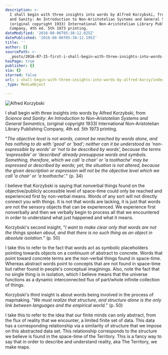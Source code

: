 ```yaml
---
description: >-
  I shall begin with three insights into words by Alfred Korzybski, from Science
  and Sanity: An Introduction to Non-Aristotelian Systems and General Semantics,
  (original copyright 1933) International Non-Aristotelian Library Publishing
  Company, 4th ed. 5th 1973 printing.
dateModified: '2016-08-06T05:38:12.025Z'
datePublished: '2016-08-06T05:38:12.195Z'
title: ''
author: []
sourcePath: >-
  _posts/2016-07-15-first-i-shall-begin-with-three-insights-into-words-by-alfre.md
hasPage: true
publisher: {}
via: {}
starred: false
url: i-shall-begin-with-three-insights-into-words-by-alfred-korzy/index.html
_type: MediaObject

---
```

![Alfred Korzybski](https://the-grid-user-content.s3-us-west-2.amazonaws.com/935f3a4d-da2a-4467-b5d6-68ba1d911d57.jpg)

I shall begin with three insights into words by Alfred Korzybski, from _Science and Sanity: An Introduction to Non-Aristotelian Systems and General Semantics_, (original copyright 1933) International Non-Aristotelian Library Publishing Company, 4th ed. 5th 1973 printing.

"_The objective level is not words, cannot be reached by words alone, and has nothing to do with 'good' or 'bad'; neither can it be understood as 'non-expressible by words' or 'not to be described by words', because the terms 'expressible' or 'described' already presuppose words and symbols. Something, therefore, which we call 'a chair' or 'a toothache' may be expressed or described by words; yet, the situation is not altered, because the given description or expression will not be the objective level which we call 'a chair' or 'a toothache'._" (p. 34)

I believe that Korzybski is saying that nonverbal things found on the objective/publicly accessible level of space-time could only be reached and experienced first by non-verbal means. Words of any sort will not directly connect you with things. It is not that words are lacking, it is just that words are not the sensory objects that can be experienced. We experience first nonverbally and then we verbally begin to process all that we encountered in order to understand what just happened and what it means.

Korzybski's second insight, "_I want to make clear only that words are not the things spoken about, and that there is no such thing as an object in absolute isolation._" (p. 50)

I take this to refer to the fact that words act as symbolic placeholders pointing towards objects on a continuum of abstract to concrete. Words that point toward concrete terms are the non-verbal things found in space-time. Whereas abstract words point to concepts that are not found in space-time but rather found in people's conceptual imaginings. Also, note the fact that no single thing is in isolation, which I believe means that the universe functions as a dynamic interconnected flux of part/whole infinite collection of things.

Korzybski's third insight is about words being involved in the process of mapmaking. "_We must realize that structure, and structure alone is the only link between languages and the empirical world._" (p. 50) 

I take this to refer to the idea that our finite minds can only abstract, from the flux of reality that we encounter, a limited finite set of data. This data has a corresponding relationship via a similarity of structure that we impose on this abstracted data set. This relationship corresponds to the structure we believe is found in the space-time of the Territory. This is a fancy way to say that in order to describe and understand reality, aka The Territory, we make maps.